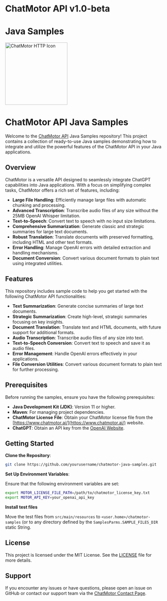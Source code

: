 # ChatMotor API v1.0-beta

# Java Samples

<img src="https://docs.aceql.com/img/chatmotor-logo.png" width="200" alt="ChatMotor HTTP Icon"/>

# ChatMotor API Java Samples

Welcome to the [ChatMotor API](https://www.chatmotor.ai/) Java Samples repository! This project contains a collection of ready-to-use Java samples demonstrating how to integrate and utilize the powerful features of the ChatMotor API in your Java applications.

## Overview

ChatMotor is a versatile API designed to seamlessly integrate ChatGPT capabilities into Java applications. With a focus on simplifying complex tasks, ChatMotor offers a rich set of features, including:

- **Large File Handling**: Efficiently manage large files with automatic chunking and processing.
- **Advanced Transcription**: Transcribe audio files of any size without the 25MB OpenAI Whisper limitation.
- **Text-to-Speech**: Convert text to speech with no input size limitations.
- **Comprehensive Summarization**: Generate classic and strategic summaries for large text documents.
- **Robust Translation**: Translate documents with preserved formatting, including HTML and other text formats.
- **Error Handling**: Manage OpenAI errors with detailed extraction and handling mechanisms.
- **Document Conversion**: Convert various document formats to plain text using integrated utilities.

## Features

This repository includes sample code to help you get started with the following ChatMotor API functionalities:

- **Text Summarization**: Generate concise summaries of large text documents.
- **Strategic Summarization**: Create high-level, strategic summaries focusing on key insights.
- **Document Translation**: Translate text and HTML documents, with future support for additional formats.
- **Audio Transcription**: Transcribe audio files of any size into text.
- **Text-to-Speech Conversion**: Convert text to speech and save it as audio files.
- **Error Management**: Handle OpenAI errors effectively in your applications.
- **File Conversion Utilities**: Convert various document formats to plain text for further processing.

## Prerequisites

Before running the samples, ensure you have the following prerequisites:

- **Java Development Kit (JDK)**: Version 11 or higher.
- **Maven**: For managing project dependencies.
- **ChatMotor License** **File**: Obtain your ChatMotor license file from the [https://www.chatmotor.ai/](https://www.chatmotor.ai/) website.
- **ChatGPT**: Obtain an API key from the [OpenAI Website](https://openai.com/).

## Getting Started

**Clone the Repository**:

```sh
git clone https://github.com/yourusername/chatmotor-java-samples.git
```

**Set Up Environment Variables**:

Ensure that the following environment variables are set:

```sh
export MOTOR_LICENSE_FILE_PATH=/path/to/chatmotor_license_key.txt
export MOTOR_API_KEY=your_openai_api_key
```

**Install test files** 

Move the test files from `src/main/resources` to `<user.home>/chatmotor-samples` (or to any directory defined by the `SamplesParms.SAMPLE_FILES_DIR` static String.

## License

This project is licensed under the MIT License. See the [LICENSE](https://github.com/ChatMotorApi/chatmotor-java-samples?tab=MIT-1-ov-file#readme) file for more details.

## Support

If you encounter any issues or have questions, please open an issue on GitHub or contact our support team via the [ChatMotor Contact Page](https://www.chatmotor.ai/contact/).
